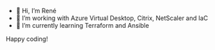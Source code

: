 - 👋 Hi, I’m René
- 👀 I’m working with Azure Virtual Desktop, Citrix, NetScaler and IaC
- 🌱 I’m currently learning Terraform and Ansible

Happy coding!

<!---
rvanbalen/rvanbalen is a ✨ special ✨ repository because its `README.md` (this file) appears on your GitHub profile.
You can click the Preview link to take a look at your changes.
--->
